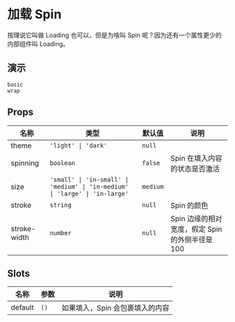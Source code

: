 # 加载 Spin
按理说它叫做 Loading 也可以，但是为啥叫 Spin 呢？因为还有一个属性更少的内部组件叫 Loading。
## 演示
```demo
basic
wrap
```
## Props
|名称|类型|默认值|说明|
|-|-|-|-|
|theme|`'light' \| 'dark'`|`null`||
|spinning|`boolean`|`false`|Spin 在填入内容的状态是否激活|
|size|`'small' \| 'in-small' \| 'medium' \| 'in-medium' \| 'large' \| 'in-large'`|`medium`||
|stroke|`string`|`null`|Spin 的颜色|
|stroke-width|`number`|`null`|Spin 边缘的相对宽度，假定 Spin 的外侧半径是 100|

## Slots
|名称|参数|说明|
|-|-|-|
|default|`()`|如果填入，Spin 会包裹填入的内容|
